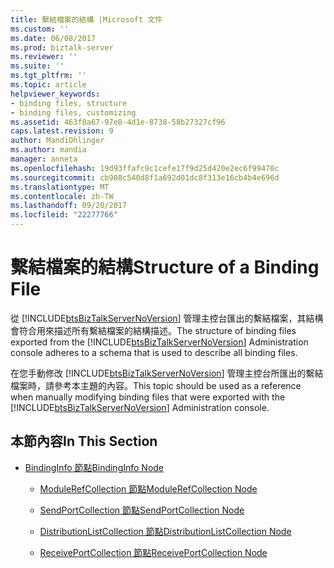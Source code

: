 ```yaml
---
title: 繫結檔案的結構 |Microsoft 文件
ms.custom: ''
ms.date: 06/08/2017
ms.prod: biztalk-server
ms.reviewer: ''
ms.suite: ''
ms.tgt_pltfrm: ''
ms.topic: article
helpviewer_keywords:
- binding files, structure
- binding files, customizing
ms.assetid: 463f8a67-97e8-4d1e-8738-58b27327cf96
caps.latest.revision: 9
author: MandiOhlinger
ms.author: mandia
manager: anneta
ms.openlocfilehash: 19d93ffafc9c1cefe17f9d25d420e2ec6f99478c
ms.sourcegitcommit: cb908c540d8f1a692d01dc8f313e16cb4b4e696d
ms.translationtype: MT
ms.contentlocale: zh-TW
ms.lasthandoff: 09/20/2017
ms.locfileid: "22277766"
---
```

# <a name="structure-of-a-binding-file"></a><span data-ttu-id="95aef-102">繫結檔案的結構</span><span class="sxs-lookup"><span data-stu-id="95aef-102">Structure of a Binding File</span></span>
<span data-ttu-id="95aef-103">從 [!INCLUDE[btsBizTalkServerNoVersion](../includes/btsbiztalkservernoversion-md.md)] 管理主控台匯出的繫結檔案，其結構會符合用來描述所有繫結檔案的結構描述。</span><span class="sxs-lookup"><span data-stu-id="95aef-103">The structure of binding files exported from the [!INCLUDE[btsBizTalkServerNoVersion](../includes/btsbiztalkservernoversion-md.md)] Administration console adheres to a schema that is used to describe all binding files.</span></span>  
  
 <span data-ttu-id="95aef-104">在您手動修改 [!INCLUDE[btsBizTalkServerNoVersion](../includes/btsbiztalkservernoversion-md.md)] 管理主控台所匯出的繫結檔案時，請參考本主題的內容。</span><span class="sxs-lookup"><span data-stu-id="95aef-104">This topic should be used as a reference when manually modifying binding files that were exported with the [!INCLUDE[btsBizTalkServerNoVersion](../includes/btsbiztalkservernoversion-md.md)] Administration console.</span></span>  
  
## <a name="in-this-section"></a><span data-ttu-id="95aef-105">本節內容</span><span class="sxs-lookup"><span data-stu-id="95aef-105">In This Section</span></span>  
  
-   [<span data-ttu-id="95aef-106">BindingInfo 節點</span><span class="sxs-lookup"><span data-stu-id="95aef-106">BindingInfo Node</span></span>](../core/bindinginfo-node.md)  
  
    -   [<span data-ttu-id="95aef-107">ModuleRefCollection 節點</span><span class="sxs-lookup"><span data-stu-id="95aef-107">ModuleRefCollection Node</span></span>](../core/modulerefcollection-node.md)  
  
    -   [<span data-ttu-id="95aef-108">SendPortCollection 節點</span><span class="sxs-lookup"><span data-stu-id="95aef-108">SendPortCollection Node</span></span>](../core/sendportcollection-node.md)  
  
    -   [<span data-ttu-id="95aef-109">DistributionListCollection 節點</span><span class="sxs-lookup"><span data-stu-id="95aef-109">DistributionListCollection Node</span></span>](../core/distributionlistcollection-node.md)  
  
    -   [<span data-ttu-id="95aef-110">ReceivePortCollection 節點</span><span class="sxs-lookup"><span data-stu-id="95aef-110">ReceivePortCollection Node</span></span>](../core/receiveportcollection-node.md)